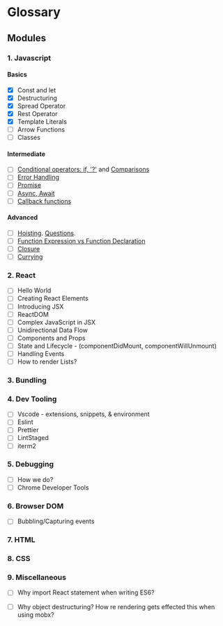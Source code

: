 # Glossary

## Modules

### 1. Javascript

#### Basics

* [x] Const and let
* [x] Destructuring
* [x] Spread Operator
* [x] Rest Operator
* [x] Template Literals
* [ ] Arrow Functions
* [ ] Classes

#### Intermediate

* [ ] [Conditional operators: if, '?'](https://javascript.info/ifelse) and [Comparisons](https://javascript.info/comparison)
* [ ] [Error Handling](https://javascript.info/try-catch)
* [ ] [Promise](https://javascript.info/promise-basics)
* [ ] [Async, Await](https://javascript.info/async-await)
* [ ] [Callback functions](https://javascript.info/function-expressions-arrows#callback-functions)

#### Advanced

* [ ] [Hoisting](https://javascriptweblog.wordpress.com/2010/07/06/function-declarations-vs-function-expressions/). [Questions](https://medium.freecodecamp.org/function-hoisting-hoisting-interview-questions-b6f91dbc2be8).
* [ ] [Function Expression vs Function Declaration](https://javascript.info/function-expressions-arrows#function-expression-vs-function-declaration)
* [ ] [Closure](https://javascript.info/closure)
* [ ] [Currying](https://javascript.info/currying-partials)

### 2. React

* [ ] Hello World
* [ ] Creating React Elements
* [ ] Introducing JSX
* [ ] ReactDOM
* [ ] Complex JavaScript in JSX
* [ ] Unidirectional Data Flow
* [ ] Components and Props
* [ ] State and Lifecycle - \(componentDidMount, componentWillUnmount\)
* [ ] Handling Events
* [ ] How to render Lists?

### 3. Bundling

### 4. Dev Tooling

* [ ] Vscode - extensions, snippets, & environment
* [ ] Eslint
* [ ] Prettier
* [ ] LintStaged
* [ ] iterm2

### 5. Debugging

* [ ] How we do?
* [ ] Chrome Developer Tools

### 6. Browser DOM

* [ ] Bubbling/Capturing events

### 7. HTML

### 8. CSS

### 9. Miscellaneous

* [ ] Why import React statement when writing ES6?
* [ ] Why object destructuring? How re rendering gets effected this when using mobx?

